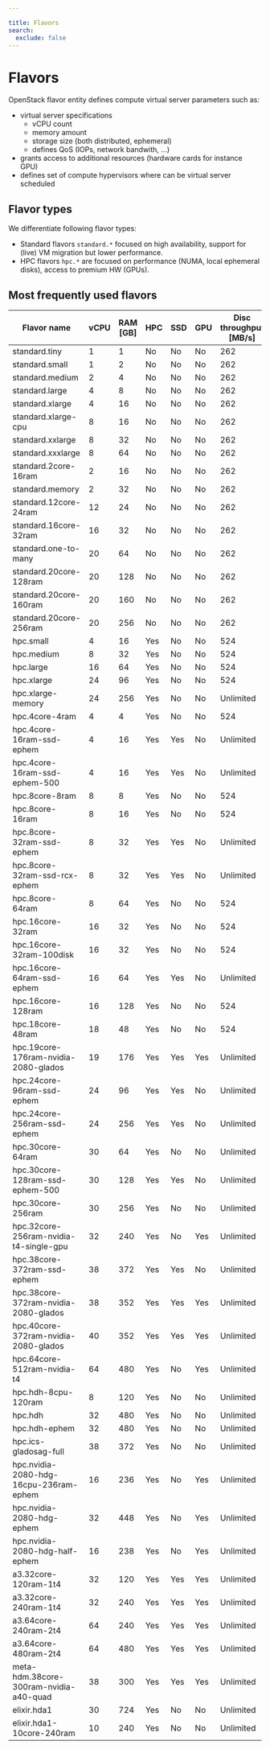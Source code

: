 ```yaml
---

title: Flavors
search:
  exclude: false
---
```


<style>
  .md-sidebar--secondary:not([hidden]) {
    visibility: hidden;
    display: none;
  }
  .md-content {
    min-width: inherit;
  }
  .md-typeset table:not([class]) th {
    min-width: inherit;
  }
</style>

# Flavors

OpenStack flavor entity defines compute virtual server parameters such as:

* virtual server specifications
    * vCPU count
    * memory amount
    * storage size (both distributed, ephemeral)
    * defines QoS (IOPs, network bandwith, ...)
* grants access to additional resources (hardware cards for instance GPU)
* defines set of compute hypervisors where can be virtual server scheduled

## Flavor types

We differentiate following flavor types:

- Standard flavors `standard.*` focused on high availability, support for (live) VM migration but lower performance.
- HPC flavors `hpc.*` are focused on performance (NUMA, local ephemeral disks), access to premium HW (GPUs).

## Most frequently used flavors

| Flavor name                               | vCPU | RAM [GB] | HPC  | SSD  | GPU | Disc throughput [MB/s] | IOPS [op/s] | Average throughput [MB/s]  |
|-------------------------------------------|------|----------|------|------|-----|------------------------|------------|----------------------------|
| standard.tiny                             | 1    | 1        | No   | No   | No  | 262                    | 2000       | 250                        |
| standard.small                            | 1    | 2        | No   | No   | No  | 262                    | 2000       | 250                        |
| standard.medium                           | 2    | 4        | No   | No   | No  | 262                    | 2000       | 250                        |
| standard.large                            | 4    | 8        | No   | No   | No  | 262                    | 2000       | 250                        |
| standard.xlarge                           | 4    | 16       | No   | No   | No  | 262                    | 2000       | 250                        |
| standard.xlarge-cpu                       | 8    | 16       | No   | No   | No  | 262                    | 2000       | 250                        |
| standard.xxlarge                          | 8    | 32       | No   | No   | No  | 262                    | 2000       | 250                        |
| standard.xxxlarge                         | 8    | 64       | No   | No   | No  | 262                    | 2000       | 250                        |
| standard.2core-16ram                      | 2    | 16       | No   | No   | No  | 262                    | 2000       | 250                        |
| standard.memory                           | 2    | 32       | No   | No   | No  | 262                    | 2000       | 250                        |
| standard.12core-24ram                     | 12   | 24       | No   | No   | No  | 262                    | 2000       | 625                        |
| standard.16core-32ram                     | 16   | 32       | No   | No   | No  | 262                    | 2000       | 625                        |
| standard.one-to-many                      | 20   | 64       | No   | No   | No  | 262                    | 2000       | 250                        |
| standard.20core-128ram                    | 20   | 128      | No   | No   | No  | 262                    | 2000       | 250                        |
| standard.20core-160ram                    | 20   | 160      | No   | No   | No  | 262                    | 2000       | 1250                       |
| standard.20core-256ram                    | 20   | 256      | No   | No   | No  | 262                    | 2000       | 1250                       |
| hpc.small                                 | 4    | 16       | Yes  | No   | No  | 524                    | 2000       | 2000                       |
| hpc.medium                                | 8    | 32       | Yes  | No   | No  | 524                    | 2000       | 2000                       |
| hpc.large                                 | 16   | 64       | Yes  | No   | No  | 524                    | 2000       | 2000                       |
| hpc.xlarge                                | 24   | 96       | Yes  | No   | No  | 524                    | 2000       | 2000                       |
| hpc.xlarge-memory                         | 24   | 256      | Yes  | No   | No  | Unlimited              | Unlimited  | Unlimited                  |
| hpc.4core-4ram                            | 4    | 4        | Yes  | No   | No  | 524                    | 2000       | 2000                       |
| hpc.4core-16ram-ssd-ephem                 | 4    | 16       | Yes  | Yes  | No  | Unlimited              | Unlimited  | 1250                       |
| hpc.4core-16ram-ssd-ephem-500             | 4    | 16       | Yes  | Yes  | No  | Unlimited              | Unlimited  | 1250                       |
| hpc.8core-8ram                            | 8    | 8        | Yes  | No   | No  | 524                    | 2000       | 2000                       |
| hpc.8core-16ram                           | 8    | 16       | Yes  | No   | No  | 524                    | 2000       | 2000                       |
| hpc.8core-32ram-ssd-ephem                 | 8    | 32       | Yes  | Yes  | No  | Unlimited              | Unlimited  | 1250                       |
| hpc.8core-32ram-ssd-rcx-ephem             | 8    | 32       | Yes  | Yes  | No  | Unlimited              | Unlimited  | Unlimited                  |
| hpc.8core-64ram                           | 8    | 64       | Yes  | No   | No  | 524                    | 2000       | 2000                       |
| hpc.16core-32ram                          | 16   | 32       | Yes  | No   | No  | 524                    | 2000       | 2000                       |
| hpc.16core-32ram-100disk                  | 16   | 32       | Yes  | No   | No  | 524                    | 2000       | 2000                       |
| hpc.16core-64ram-ssd-ephem                | 16   | 64       | Yes  | Yes  | No  | Unlimited              | Unlimited  | 1250                       |
| hpc.16core-128ram                         | 16   | 128      | Yes  | No   | No  | 524                    | 2000       | 2000                       |
| hpc.18core-48ram                          | 18   | 48       | Yes  | No   | No  | 524                    | 2000       | 2000                       |
| hpc.19core-176ram-nvidia-2080-glados      | 19   | 176      | Yes  | Yes  | Yes | Unlimited              | Unlimited  | Unlimited                  |
| hpc.24core-96ram-ssd-ephem                | 24   | 96       | Yes  | Yes  | No  | Unlimited              | Unlimited  | 1250                       |
| hpc.24core-256ram-ssd-ephem               | 24   | 256      | Yes  | Yes  | No  | Unlimited              | Unlimited  | 1250                       |
| hpc.30core-64ram                          | 30   | 64       | Yes  | No   | No  | Unlimited              | Unlimited  | Unlimited                  |
| hpc.30core-128ram-ssd-ephem-500           | 30   | 128      | Yes  | Yes  | No  | Unlimited              | Unlimited  | 1250                       |
| hpc.30core-256ram                         | 30   | 256      | Yes  | No   | No  | Unlimited              | Unlimited  | Unlimited                  |
| hpc.32core-256ram-nvidia-t4-single-gpu    | 32   | 240      | Yes  | No   | Yes | Unlimited              | Unlimited  | Unlimited                  |
| hpc.38core-372ram-ssd-ephem               | 38   | 372      | Yes  | Yes  | No  | Unlimited              | Unlimited  | 1250                       |
| hpc.38core-372ram-nvidia-2080-glados      | 38   | 352      | Yes  | Yes  | Yes | Unlimited              | Unlimited  | Unlimited                  |
| hpc.40core-372ram-nvidia-2080-glados      | 40   | 352      | Yes  | Yes  | Yes | Unlimited              | Unlimited  | Unlimited                  |
| hpc.64core-512ram-nvidia-t4               | 64   | 480      | Yes  | No   | Yes | Unlimited              | Unlimited  | Unlimited                  |
| hpc.hdh-8cpu-120ram                       | 8    | 120      | Yes  | No   | No  | Unlimited              | Unlimited  | Unlimited                  |
| hpc.hdh                                   | 32   | 480      | Yes  | No   | No  | Unlimited              | Unlimited  | Unlimited                  |
| hpc.hdh-ephem                             | 32   | 480      | Yes  | No   | No  | Unlimited              | Unlimited  | Unlimited                  |
| hpc.ics-gladosag-full                     | 38   | 372      | Yes  | No   | No  | Unlimited              | Unlimited  | Unlimited                  |
| hpc.nvidia-2080-hdg-16cpu-236ram-ephem    | 16   | 236      | Yes  | No   | Yes | Unlimited              | Unlimited  | Unlimited                  |
| hpc.nvidia-2080-hdg-ephem                 | 32   | 448      | Yes  | No   | Yes | Unlimited              | Unlimited  | Unlimited                  |
| hpc.nvidia-2080-hdg-half-ephem            | 16   | 238      | Yes  | No   | Yes | Unlimited              | Unlimited  | Unlimited                  |
| a3.32core-120ram-1t4                      | 32   | 120      | Yes  | Yes  | Yes | Unlimited              | Unlimited  | Unlimited                  |
| a3.32core-240ram-1t4                      | 32   | 240      | Yes  | Yes  | Yes | Unlimited              | Unlimited  | Unlimited                  |
| a3.64core-240ram-2t4                      | 64   | 240      | Yes  | Yes  | Yes | Unlimited              | Unlimited  | Unlimited                  |
| a3.64core-480ram-2t4                      | 64   | 480      | Yes  | Yes  | Yes | Unlimited              | Unlimited  | Unlimited                  |
| meta-hdm.38core-300ram-nvidia-a40-quad    | 38   | 300      | Yes  | Yes  | Yes | Unlimited              | Unlimited  | Unlimited                  |
| elixir.hda1                               | 30   | 724      | Yes  | No   | No  | Unlimited              | Unlimited  | Unlimited                  |
| elixir.hda1-10core-240ram                 | 10   | 240      | Yes  | No   | No  | Unlimited              | Unlimited  | Unlimited                  |
